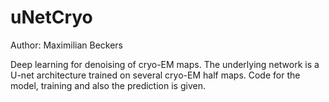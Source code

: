 # uNetCryo

Author: Maximilian Beckers

Deep learning for denoising of cryo-EM maps. The underlying network is a U-net architecture trained on several cryo-EM half maps. Code for the model, training and also the prediction is given.
